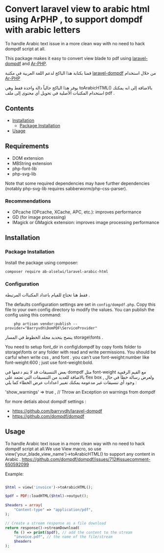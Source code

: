 #  Convert laravel view to arabic html using ArPHP , to support dompdf with arabic letters

To handle  Arabic text issue in a more clean way with no need to hack dompdf script at all. 

This package makes it easy to convert view blade to  pdf  using [laravel-dompdf](https://github.com/barryvdh/laravel-dompdf) and [Ar-PHP](https://github.com/khaled-alshamaa/ar-php). 

قمنا بكتابة هذا الباكج  لدعم اللغة العربية  في مكتبة  [laravel-dompdf](https://github.com/barryvdh/laravel-dompdf) من خلال   استخدام  [Ar-PHP](https://github.com/khaled-alshamaa/ar-php)

يوفر هذا الباكج حالياً  دالة واحدة فقط وهي   toArabicHTML() بالاضافة إلى انه يمكنك استخدام  المكتبات  الأصلية في تحويل أي محتوى إلى ملف  pdf .

## Contents

- [Installation](#installation)
	- [Package Installation](#package-installation)
- [Usage](#usage)

## Requirements

 * DOM extension
 * MBString extension
 * php-font-lib
 * php-svg-lib
 
Note that some required dependencies may have further dependencies 
(notably php-svg-lib requires sabberworm/php-css-parser).

### Recommendations

 * OPcache (OPcache, XCache, APC, etc.): improves performance
 * GD (for image processing)
 * IMagick or GMagick extension: improves image processing performance

 ## Installation

### Package Installation

Install the package using composer:
```bash
composer require ab-alselwi/laravel-arabic-html
```

### Configuration

فقط هنا تحتاج  للقيام  باعداد  المكتباات المرتبطة  .

The defaults configuration settings are set in `config/dompdf.php`. Copy this file to your own config directory to modify the values. You can publish the config using this command:

```shell
    php artisan vendor:publish --provider="Barryvdh\DomPDF\ServiceProvider"
```

ينصح  بتحديد مجلد الخطوط  في المسار   storage\fonts  .

You need to setup font_dir in config\dompdf by copy fonts folder to storage\fonts or any folder with read and write permissions. 
You should be carful when write css , and font . you can't use font-weight:number like font-weight:600 ; just use font-weight:bold.

بعض  التنسيقات قد لا يتم دعمها في  dompdf مثل  font-weight مع القيم الرقمية  بالاضافة للعديد من التنسيقات  التي  تعتمد على flex box , ولعرض رسالة خطأ في حال وجود أي  تنسيقات  غير مدعومة يمكنك  تغيير  اعدادات عرض الخطاء  كما يلي : 

'show_warnings' => true ,   // Throw an Exception on warnings from dompdf

for more detials about dompdf settings : 
- https://github.com/barryvdh/laravel-dompdf 
- https://github.com/dompdf/dompdf

## Usage

To handle  Arabic text issue in a more clean way with no need to hack dompdf script at all.We use View macro, so use view('your_blade_view_name')->toArabicHTML() to support any content in Arabic .  https://github.com/dompdf/dompdf/issues/712#issuecomment-650592099

Example:

```php

$html = view('invoice')->toArabicHTML();

$pdf = PDF::loadHTML($html)->output();
        
$headers = array(
    "Content-type" => "application/pdf",
);

// Create a stream response as a file download
return response()->streamDownload(
    fn () => print($pdf), // add the content to the stream
    "invoice.pdf", // the name of the file/stream
    $headers
);
  ```

